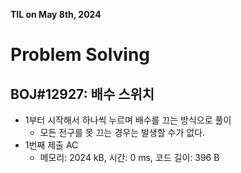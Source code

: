 **TIL on May 8th, 2024**

# Problem Solving
## BOJ#12927: 배수 스위치
* 1부터 시작해서 하나씩 누르며 배수를 끄는 방식으로 풀이
    - 모든 전구를 못 끄는 경우는 발생할 수가 없다.
* 1번째 제출 AC
    - 메모리: 2024 kB, 시간: 0 ms, 코드 길이: 396 B

